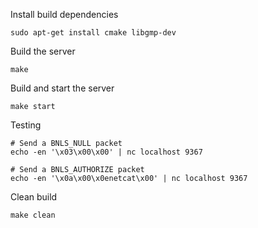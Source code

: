 Install build dependencies
```
sudo apt-get install cmake libgmp-dev
```

Build the server
```
make
```

Build and start the server
```
make start
```

Testing
```
# Send a BNLS_NULL packet
echo -en '\x03\x00\x00' | nc localhost 9367

# Send a BNLS_AUTHORIZE packet
echo -en '\x0a\x00\x0enetcat\x00' | nc localhost 9367
```

Clean build
```
make clean
```
